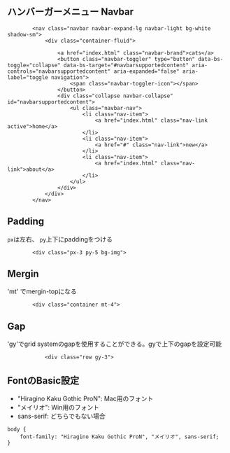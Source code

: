 

## ハンバーガーメニュー Navbar
```
        <nav class="navbar navbar-expand-lg navbar-light bg-white shadow-sm">
            <div class="container-fluid">

                <a href="index.html" class="navbar-brand">cats</a>
                <button class="navbar-toggler" type="button" data-bs-toggle="collapse" data-bs-target="#navbarsupportedcontent" aria-controls="navbarsupportedcontent" aria-expanded="false" aria-label="toggle navigation">
                    <span class="navbar-toggler-icon"></span>
                </button>
                <div class="collapse navbar-collapse" id="navbarsupportedcontent">
                    <ul class="navbar-nav">
                        <li class="nav-item">
                            <a href="index.html" class="nav-link active">home</a>
                        </li>
                        <li class="nav-item">
                            <a href="#" class="nav-link">new</a>
                        </li>
                        <li class="nav-item">
                            <a href="index.html" class="nav-link">about</a>
                        </li>
                    </ul>
                </div>
            </div>
        </nav>
```


## Padding
`px`は左右、 `py`上下にpaddingをつける
```
        <div class="px-3 py-5 bg-img">
```

## Mergin
'mt' でmergin-topになる
```
        <div class="container mt-4">
```

## Gap
'gy'でgrid systemのgapを使用することができる。gyで上下のgapを設定可能
```
            <div class="row gy-3">
```

## FontのBasic設定
- "Hiragino Kaku Gothic ProN": Mac用のフォント
- "メイリオ": Win用のフォント
- sans-serif: どちらでもない場合
```
body {
    font-family: "Hiragino Kaku Gothic ProN", "メイリオ", sans-serif;
}

```
